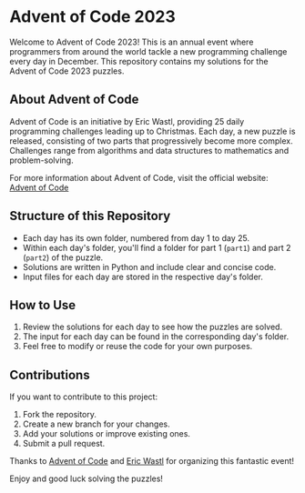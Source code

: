 # Advent of Code 2023

Welcome to Advent of Code 2023! This is an annual event where programmers from around the world tackle a new programming challenge every day in December. This repository contains my solutions for the Advent of Code 2023 puzzles.

## About Advent of Code

Advent of Code is an initiative by Eric Wastl, providing 25 daily programming challenges leading up to Christmas. Each day, a new puzzle is released, consisting of two parts that progressively become more complex. Challenges range from algorithms and data structures to mathematics and problem-solving.

For more information about Advent of Code, visit the official website: [Advent of Code](https://adventofcode.com/)

## Structure of this Repository

- Each day has its own folder, numbered from day 1 to day 25.
- Within each day's folder, you'll find a folder for part 1 (`part1`) and part 2 (`part2`) of the puzzle.
- Solutions are written in Python and include clear and concise code.
- Input files for each day are stored in the respective day's folder.

## How to Use

1. Review the solutions for each day to see how the puzzles are solved.
2. The input for each day can be found in the corresponding day's folder.
3. Feel free to modify or reuse the code for your own purposes.

## Contributions

If you want to contribute to this project:

1. Fork the repository.
2. Create a new branch for your changes.
3. Add your solutions or improve existing ones.
4. Submit a pull request.

Thanks to [Advent of Code](https://adventofcode.com/) and [Eric Wastl](https://twitter.com/ericwastl) for organizing this fantastic event!

Enjoy and good luck solving the puzzles!

